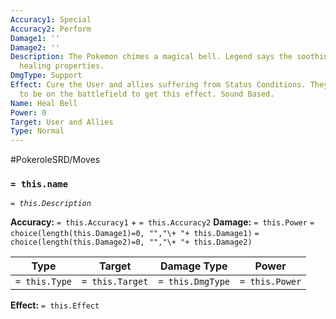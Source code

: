 ```yaml
---
Accuracy1: Special
Accuracy2: Perform
Damage1: ''
Damage2: ''
Description: The Pokemon chimes a magical bell. Legend says the soothing sound has
  healing properties.
DmgType: Support
Effect: Cure the User and allies suffering from Status Conditions. They don't need
  to be on the battlefield to get this effect. Sound Based.
Name: Heal Bell
Power: 0
Target: User and Allies
Type: Normal
---
```


#PokeroleSRD/Moves

### `= this.name` 
*`= this.Description`*

**Accuracy:** `= this.Accuracy1` + `= this.Accuracy2`
**Damage:** `= this.Power` `= choice(length(this.Damage1)=0, "","\+ "+ this.Damage1)` `= choice(length(this.Damage2)=0, "","\+ "+ this.Damage2)`

| Type          | Target          | Damage Type          | Power          |
| ------------- | --------------- | ---------------- | -------------- |
| `= this.Type` | `= this.Target` | `= this.DmgType` | `= this.Power` | 

**Effect:** `= this.Effect`